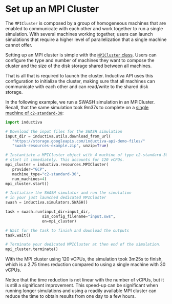 # Set up an MPI Cluster

The `MPICluster` is composed by a group of homogeneous machines that are enabled
to communicate with each other and work together to run a single simulation.
With several machines working together, users can launch simulations that require
a higher level of parallelization that a single machine cannot offer.

Setting up an MPI cluster is simple with the
[`MPICluster` class](https://docs.inductiva.ai/en/latest/api_reference/computational_resources/mpicluster_class.html).
Users can configure the type and number of machines they want
to compose the cluster and the size of the disk storage shared between all machines.

That is all that is required to launch the cluster. Inductiva API uses this
configuration to initialize the cluster, making sure that all machines can communicate
with each other and can read/write to the shared disk storage.

In the following example, we run a SWASH simulation in an MPICluster. Recall, that
the same simulation took 9m37s to complete on a
[single machine of `c2-standard-30`](https://tutorials.inductiva.ai/intro_to_api/shared_dedicated_resources.html#swash-on-dedicated-resources):

```python
import inductiva

# Download the input files for the SWASH simulation
input_dir = inductiva.utils.download_from_url(
   "https://storage.googleapis.com/inductiva-api-demo-files/"
   "swash-resources-example.zip", unzip=True)

# Instantiate a MPICluster object with 4 machine of type c2-standard-30 and 
# start it immediately. This accounts for 120 vCPUs.
mpi_cluster = inductiva.resources.MPICluster(
   provider="GCP",
   machine_type="c2-standard-30",
   num_machines=4)
mpi_cluster.start()

# Initialize the SWASH simulator and run the simulation
# in your just launched dedicated MPICluster
swash = inductiva.simulators.SWASH()

task = swash.run(input_dir=input_dir,
                sim_config_filename="input.sws",
                on=mpi_cluster)

# Wait for the task to finish and download the outputs
task.wait()

# Terminate your dedicated MPICluster at then end of the simulation.
mpi_cluster.terminate()
```

With the MPI cluster using 120 vCPUs, the simulation took 3m25s to finish, which
is a 2.75 times reduction compared to using a single machine with 30 vCPUs.

Notice that the time reduction is not linear with the number of vCPUs, but it
is still a significant improvement. This speed-up can be significant when running
longer simulations and using a readily available MPI cluster can reduce the
time to obtain results from one day to a few hours.
